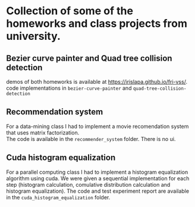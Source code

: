 # Collection of some of the homeworks and class projects from university.

## Bezier curve painter and Quad tree collision detection 
demos of both homeworks is available at https://irislapa.github.io/fri-vss/.
code implementations in `bezier-curve-painter` and `quad-tree-collision-detection`

## Recommendation system
For a data-mining class I had to implement a movie recomendation system that uses matrix factorization. \
The code is available in the `recommender_system` folder. There is no ui.

## Cuda histogram equalization
For a parallel computing class I had to implement a histogram equalization algorithm using cuda. 
We were given a sequential implementation for each step (histogram calculation, comulative distribution calculation and histogram equalization).
The code and test experiment report are available in the `cuda_histogram_equalization` folder.
